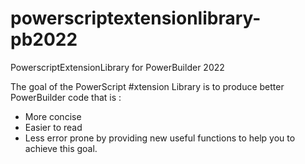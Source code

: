# powerscriptextensionlibrary-pb2022
PowerscriptExtensionLibrary for PowerBuilder 2022

The goal of the PowerScript #xtension Library is to produce better PowerBuilder code that is :

* More concise
* Easier to read
* Less error prone by providing new useful functions to help you to achieve this goal.
 